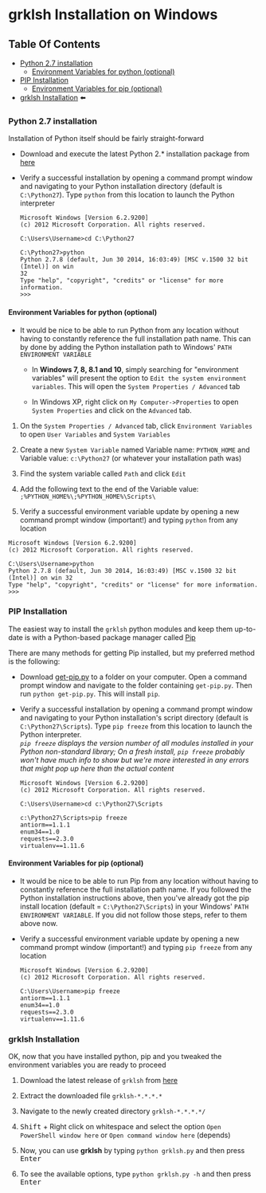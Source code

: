 # grklsh Installation on Windows

## Table Of Contents

* [Python 2.7 installation]
  * [Environment Variables for python (optional)]
* [PIP Installation]
  * [Environment Variables for pip (optional)]
* [grklsh Installation] :arrow_left:

### Python 2.7 installation

Installation of Python itself should be fairly straight-forward

* Download and execute the latest Python 2.* installation package from [here]

* Verify a successful installation by opening a command prompt window and navigating to your Python installation directory (default is `C:\Python27`). Type `python` from this location to launch the Python interpreter

	```
	Microsoft Windows [Version 6.2.9200]
	(c) 2012 Microsoft Corporation. All rights reserved.

	C:\Users\Username>cd C:\Python27

	C:\Python27>python
	Python 2.7.8 (default, Jun 30 2014, 16:03:49) [MSC v.1500 32 bit (Intel)] on win
	32
	Type "help", "copyright", "credits" or "license" for more information.
	>>>
	```

#### Environment Variables for python (optional)

* It would be nice to be able to run Python from any location without having to constantly reference the full installation path name. This can by done by adding the Python installation path to Windows' `PATH` `ENVIRONMENT VARIABLE`

  * In **Windows 7, 8, 8.1 and 10**, simply searching for "environment variables" will present the option to `Edit the system environment variables`. This will open the `System Properties / Advanced` tab

  * In Windows XP, right click on `My Computer->Properties` to open `System Properties` and click on the `Advanced` tab.

1. On the `System Properties / Advanced` tab, click `Environment Variables` to open `User Variables` and `System Variables`

2. Create a new `System Variable` named Variable name: `PYTHON_HOME` and  Variable value: `c:\Python27` (or whatever your installation path was)

3. Find the system variable called `Path` and click `Edit`

4. Add the following text to the end of the Variable value: `;%PYTHON_HOME%\;%PYTHON_HOME%\Scripts\`

5. Verify a successful environment variable update by opening a new command prompt window (important!) and typing `python` from any location
  ```
  Microsoft Windows [Version 6.2.9200]
  (c) 2012 Microsoft Corporation. All rights reserved.
  
  C:\Users\Username>python
  Python 2.7.8 (default, Jun 30 2014, 16:03:49) [MSC v.1500 32 bit (Intel)] on win 32
  Type "help", "copyright", "credits" or "license" for more information.
  >>>
  ```

### PIP Installation

The easiest way to install the `grklsh` python modules and keep them up-to-date is with a Python-based package manager called [Pip](http://en.wikipedia.org/wiki/Pip_(package_manager))

There are many methods for getting Pip installed, but my preferred method is the following:

* Download [get-pip.py](https://bootstrap.pypa.io/get-pip.py) to a folder on your computer. Open a command prompt window and navigate to the folder containing `get-pip.py`. Then run `python get-pip.py`. This will install `pip`.

* Verify a successful installation by opening a command prompt window and navigating to your Python installation's script directory (default is `C:\Python27\Scripts`).  Type `pip freeze` from this location to launch the Python interpreter.  
_`pip freeze` displays the version number of all modules installed in your Python non-standard library;  On a fresh install, `pip freeze` probably won't have much info to show but we're more interested in any errors that might pop up here than the actual content_

    ```
    Microsoft Windows [Version 6.2.9200]
    (c) 2012 Microsoft Corporation. All rights reserved.
    
    C:\Users\Username>cd c:\Python27\Scripts
    
    c:\Python27\Scripts>pip freeze
    antiorm==1.1.1
    enum34==1.0
    requests==2.3.0
    virtualenv==1.11.6
    ```

#### Environment Variables for pip (optional)

* It would be nice to be able to run Pip from any location without having to constantly reference the full installation path name. If you followed the Python installation instructions above, then you've already got the pip install location (default = `C:\Python27\Scripts`) in your Windows' `PATH` `ENVIRONMENT VARIABLE`. If you did not follow those steps, refer to them above now.

* Verify a successful environment variable update by opening a new command prompt window (important!) and typing `pip freeze` from any location

    ```
    Microsoft Windows [Version 6.2.9200]
    (c) 2012 Microsoft Corporation. All rights reserved.
    
    C:\Users\Username>pip freeze
    antiorm==1.1.1
    enum34==1.0
    requests==2.3.0
    virtualenv==1.11.6
    ```


### grklsh Installation

OK, now that you have installed python, pip and you tweaked the environment variables you are ready to proceed

1. Download the latest release of `grklsh` from [here]

2. Extract the downloaded file `grklsh-*.*.*.*`

3. Navigate to the newly created directory `grklsh-*.*.*.*/`

4. <kbd>Shift</kbd> + Right click on whitespace and select the option `Open PowerShell window here` or `Open command window here` (depends)

5. Now, you can use **grklsh** by typing `python grklsh.py` and then press <kbd>Enter</kbd>

6. To see the available options, type `python grklsh.py -h` and then press <kbd>Enter</kbd>

<!--- Links -->

[here]: https://github.com/xtonousou/grklsh/releases
[Python 2.7 installation]: #python-27-installation
[Environment Variables for python (optional)]: #environment-variables-for-python-optional
[PIP Installation]: #pip-installation
[Environment Variables for pip (optional)]: #environment-variables-for-pip-optional
[grklsh Installation]: #grklsh-installation